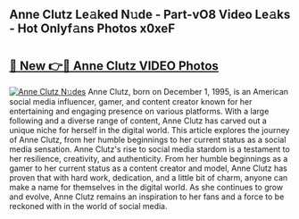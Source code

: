 ## Anne Clutz Le𝚊ked N𝚞de - Part-vO8 Video Le𝚊ks - Hot Onlyf𝚊ns Photos x0xeF

# <h2><a href="http://ab35810.deff.icu/?id=Anne+Clutz">🔗 New 👉🔴 Anne Clutz VIDEO Photos</a></h2>

[![Anne Clutz N𝚞des](https://i.imgur.com/rIISA9y.gif)](http://ab35810.deff.icu/?id=Anne+Clutz)
Anne Clutz, born on December 1, 1995, is an American social media influencer, gamer, and content creator known for her entertaining and engaging presence on various platforms. With a large following and a diverse range of content, Anne Clutz has carved out a unique niche for herself in the digital world. This article explores the journey of Anne Clutz, from her humble beginnings to her current status as a social media sensation. Anne Clutz's rise to social media stardom is a testament to her resilience, creativity, and authenticity. From her humble beginnings as a gamer to her current status as a content creator and model, Anne Clutz has proven that with hard work, dedication, and a little bit of charm, anyone can make a name for themselves in the digital world. As she continues to grow and evolve, Anne Clutz remains an inspiration to her fans and a force to be reckoned with in the world of social media.
